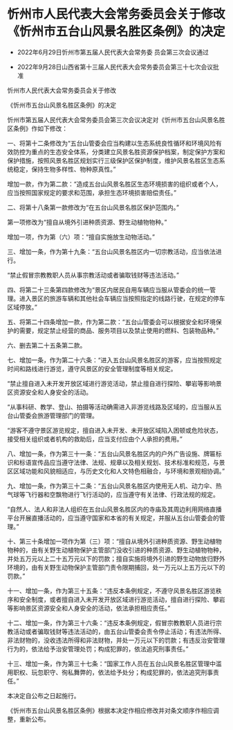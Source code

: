 # 忻州市人民代表大会常务委员会关于修改《忻州市五台山风景名胜区条例》的决定

- 2022年6月29日忻州市第五届人民代表大会常务委
  员会第三次会议通过

- 2022年9月28日山西省第十三届人民代表大会常务委员会第三十七次会议批准

<!-- INFO END -->

忻州市人民代表大会常务委员会关于修改

《忻州市五台山风景名胜区条例》的决定

忻州市第五届人民代表大会常务委员会第三次会议决定对《忻州市五台山风景名胜区条例》作如下修改：

一、将第十二条修改为“五台山管委会应当构建以生态系统良性循环和环境风险有效防控为重点的生态安全体系，分类建立风景名胜资源保护档案，制定保护方案和保护措施，按照风景名胜区规划实行三级保护区保护制度，维护风景名胜区生态系统稳定，保持生物多样性、物种原真性。”

增加一款，作为第二款：“造成五台山风景名胜区生态环境损害的组织或者个人，应当按照国家规定的要求和范围，承担生态环境损害赔偿责任。”

二、将第十八条第一款修改为“在五台山风景名胜区保护范围内。”

第一项修改为“擅自从境外引进种质资源、野生动植物物种。”

增加一项，作为第（六）项：“擅自实施放生动物活动。”

三、增加一条，作为第十九条：“五台山风景名胜区内一切宗教活动，应当依法进行。

“禁止假冒宗教教职人员从事宗教活动或者骗取钱财等违法活动。”

四、将第二十三条第四款修改为“景区内居民自用车辆应当服从管委会的统一管理。进入景区的旅游车辆和其他社会车辆应当按照指定的线路行驶，在规定的停车区域停放。”

五、将第二十四条增加一款，作为第二款：“五台山管委会可以根据安全和环境保护的需要，规定禁止经营的商品、服务项目以及禁止使用的燃料、包装物品种。”

六、删去第二十五条第二款。

七、增加一条，作为第二十六条：“进入五台山风景名胜区的游客，应当按照规定时间和路线进行游览，遵守风景区的安全管理制度等相关规定。

“禁止擅自进入未开发开放区域进行游览活动，禁止擅自进行探险、攀岩等影响景区资源安全和人身安全的活动。

“从事科研、教学、登山、拍摄等活动确需进入非游览线路及区域的，应当服从五台山管委会旅游管理部门的管理。

“游客不遵守景区游览规定，擅自进入未开发、未开放区域陷入困顿或危险状态，接受相关组织或者机构的救助后，应当支付应由个人承担的费用。”

八、增加一条，作为第三十一条：“五台山风景名胜区内的户外广告设施、牌匾标识和标语宣传品应当遵守法律、法规、规章以及相关规划、技术标准和规范，与景区区域功能和风貌相适应，与历史文化和人文特色相融合，与环境和景观相协调。”

九、增加一条，作为第三十二条：“五台山风景名胜区内使用无人机、动力伞、热气球等飞行器和空飘物进行飞行活动的，应当遵守有关法律、行政法规的规定。

“自然人、法人和非法人组织在五台山风景名胜区内的寺庙及其周边利用网络直播平台开展直播活动的，应当遵守国家和本省的有关规定，并服从五台山管委会的管理。”

十、第三十条增加一项作为第（三）项：“擅自从境外引进种质资源、野生动植物物种的，由有关野生动植物保护主管部门没收引进的种质资源、野生动植物物种，并处五万元以上二十五万元以下的罚款；擅自实施将境外引进的野生动物放归野外环境的，由有关野生动物保护主管部门责令限期捕回，处一万元以上五万元以下的罚款。”

十一、增加一条，作为第三十五条：“违反本条例规定，不遵守风景名胜区游览秩序和安全制度，或者擅自进入未开发开放区域进行游览活动，擅自进行探险、攀岩等影响景区资源安全和人身安全的活动，依法承担相应责任。”

十二、增加一条，作为第三十六条：“违反本条例规定，假冒宗教教职人员进行宗教活动或者骗取钱财等违法活动的，由五台山管委会责令停止活动；有违法所得、非法财物的，没收违法所得和非法财物，并处一万元以下的罚款；有违反治安管理行为的，依法给予治安管理处罚；构成犯罪的，依法追究刑事责任。”

十三、增加一条，作为第三十七条：“国家工作人员在五台山风景名胜区管理中滥用职权、玩忽职守、徇私舞弊的，依法给予处分；构成犯罪的，依法追究刑事责任。”

本决定自公布之日起施行。

《忻州市五台山风景名胜区条例》根据本决定作相应修改并对条文顺序作相应调整，重新公布。
